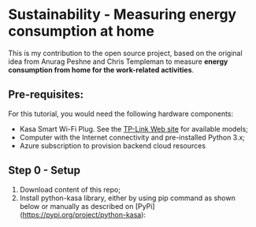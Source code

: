 # Sustainability - Measuring energy consumption at home
This is my contribution to the open source project, based on the original idea from Anurag Peshne and Chris Templeman to measure **energy consumption from home for the work-related activities**.

## Pre-requisites: 
For this tutorial, you would need the following hardware components:
- Kasa Smart Wi-Fi Plug. See the [TP-Link Web site](https://www.tp-link.com/uk/home-networking/smart-plug/hs100) for available models;
- Computer with the Internet connectivity and pre-installed Python 3.x;
- Azure subscription to provision backend cloud resources

## Step 0 - Setup
1. Download content of this repo;
2. Install python-kasa library, either by using pip command as shown below or manually as described on [PyPi] (https://pypi.org/project/python-kasa):
